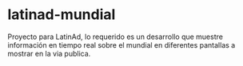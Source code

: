 # latinad-mundial

Proyecto para LatinAd, lo requerido es un desarrollo que muestre información en tiempo real sobre el mundial en diferentes pantallas a mostrar en la via publica.
